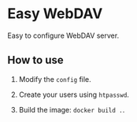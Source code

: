 # Easy WebDAV

Easy to configure WebDAV server.

## How to use

1. Modify the `config` file.

2. Create your users using `htpasswd`.

3. Build the image: `docker build .`.
